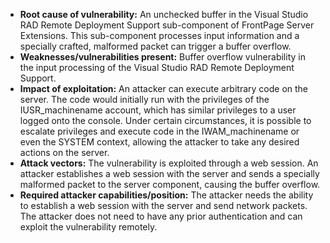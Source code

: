 - **Root cause of vulnerability:** An unchecked buffer in the Visual Studio RAD Remote Deployment Support sub-component of FrontPage Server Extensions. This sub-component processes input information and a specially crafted, malformed packet can trigger a buffer overflow.
- **Weaknesses/vulnerabilities present:** Buffer overflow vulnerability in the input processing of the Visual Studio RAD Remote Deployment Support.
- **Impact of exploitation:** An attacker can execute arbitrary code on the server. The code would initially run with the privileges of the IUSR_machinename account, which has similar privileges to a user logged onto the console. Under certain circumstances, it is possible to escalate privileges and execute code in the IWAM_machinename or even the SYSTEM context, allowing the attacker to take any desired actions on the server.
- **Attack vectors:** The vulnerability is exploited through a web session. An attacker establishes a web session with the server and sends a specially malformed packet to the server component, causing the buffer overflow.
- **Required attacker capabilities/position:** The attacker needs the ability to establish a web session with the server and send network packets. The attacker does not need to have any prior authentication and can exploit the vulnerability remotely.